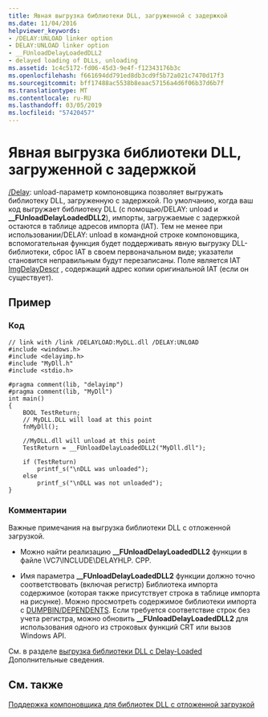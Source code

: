 ```yaml
---
title: Явная выгрузка библиотеки DLL, загруженной с задержкой
ms.date: 11/04/2016
helpviewer_keywords:
- /DELAY:UNLOAD linker option
- DELAY:UNLOAD linker option
- __FUnloadDelayLoadedDLL2
- delayed loading of DLLs, unloading
ms.assetid: 1c4c5172-fd06-45d3-9e4f-f12343176b3c
ms.openlocfilehash: f661694dd791ed8db3cd9f5b72a021c7470d17f3
ms.sourcegitcommit: bff17488ac5538b8eaac57156a4d6f06b37d6b7f
ms.translationtype: MT
ms.contentlocale: ru-RU
ms.lasthandoff: 03/05/2019
ms.locfileid: "57420457"
---
```

# <a name="explicitly-unloading-a-delay-loaded-dll"></a>Явная выгрузка библиотеки DLL, загруженной с задержкой

[/Delay](../../build/reference/delay-delay-load-import-settings.md): unload-параметр компоновщика позволяет выгружать библиотеку DLL, загруженную с задержкой. По умолчанию, когда ваш код выгружает библиотеку DLL (с помощью/DELAY: unload и **__FUnloadDelayLoadedDLL2**), импорты, загружаемые с задержкой остаются в таблице адресов импорта (IAT). Тем не менее при использовании/DELAY: unload в командной строке компоновщика, вспомогательная функция будет поддерживать явную выгрузку DLL-библиотеки, сброс IAT в своем первоначальном виде; указатели становится неправильным будут перезаписаны. Поле является IAT [ImgDelayDescr](../../build/reference/calling-conventions-parameters-and-return-type.md) , содержащий адрес копии оригинальной IAT (если он существует).

## <a name="example"></a>Пример

### <a name="code"></a>Код

```
// link with /link /DELAYLOAD:MyDLL.dll /DELAY:UNLOAD
#include <windows.h>
#include <delayimp.h>
#include "MyDll.h"
#include <stdio.h>

#pragma comment(lib, "delayimp")
#pragma comment(lib, "MyDll")
int main()
{
    BOOL TestReturn;
    // MyDLL.DLL will load at this point
    fnMyDll();

    //MyDLL.dll will unload at this point
    TestReturn = __FUnloadDelayLoadedDLL2("MyDll.dll");

    if (TestReturn)
        printf_s("\nDLL was unloaded");
    else
        printf_s("\nDLL was not unloaded");
}
```

### <a name="comments"></a>Комментарии

Важные примечания на выгрузка библиотеки DLL с отложенной загрузкой.

- Можно найти реализацию **__FUnloadDelayLoadedDLL2** функции в файле \VC7\INCLUDE\DELAYHLP. CPP.

- Имя параметра **__FUnloadDelayLoadedDLL2** функции должно точно соответствовать (включая регистр) Библиотека импорта содержимое (которая также присутствует строка в таблице импорта на рисунке). Можно просмотреть содержимое библиотеки импорта с [DUMPBIN/DEPENDENTS](../../build/reference/dependents.md). Если требуется соответствие строк без учета регистра, можно обновить **__FUnloadDelayLoadedDLL2** для использования одного из строковых функций CRT или вызов Windows API.

См. в разделе [выгрузка библиотеки DLL с Delay-Loaded](../../build/reference/unloading-a-delay-loaded-dll.md) Дополнительные сведения.

## <a name="see-also"></a>См. также

[Поддержка компоновщика для библиотек DLL с отложенной загрузкой](../../build/reference/linker-support-for-delay-loaded-dlls.md)
